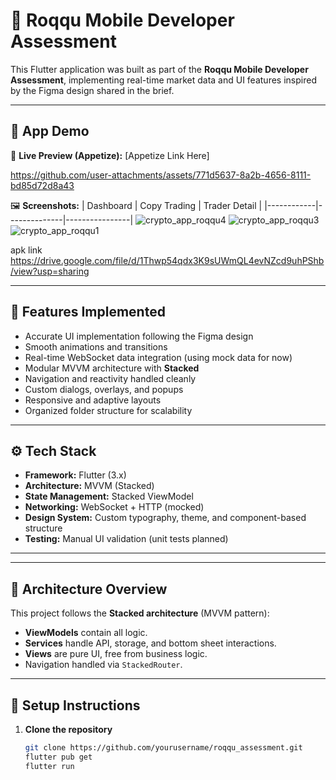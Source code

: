# 🚀 Roqqu Mobile Developer Assessment

This Flutter application was built as part of the **Roqqu Mobile Developer Assessment**, implementing real-time market data and UI features inspired by the Figma design shared in the brief.

---

## 📱 App Demo

🎥 **Live Preview (Appetize):** [Appetize Link Here]  


https://github.com/user-attachments/assets/771d5637-8a2b-4656-8111-bd85d72d8a43


🖼️ **Screenshots:**
| Dashboard | Copy Trading | Trader Detail |
|------------|--------------|----------------|
![crypto_app_roqqu4](https://github.com/user-attachments/assets/378a0224-c407-4e56-b756-2accfcfb4513)
![crypto_app_roqqu3](https://github.com/user-attachments/assets/522c25eb-119c-4b13-98f0-2fe92c62ab3b)
![crypto_app_roqqu1](https://github.com/user-attachments/assets/db1fee27-a509-4f19-b2a7-4845652dfc82)

apk link
https://drive.google.com/file/d/1Thwp54qdx3K9sUWmQL4evNZcd9uhPShb/view?usp=sharing

---

## 🧩 Features Implemented

- Accurate UI implementation following the Figma design  
- Smooth animations and transitions  
- Real-time WebSocket data integration (using mock data for now)  
- Modular MVVM architecture with **Stacked**  
- Navigation and reactivity handled cleanly  
- Custom dialogs, overlays, and popups  
- Responsive and adaptive layouts  
- Organized folder structure for scalability  

---

## ⚙️ Tech Stack

- **Framework:** Flutter (3.x)
- **Architecture:** MVVM (Stacked)
- **State Management:** Stacked ViewModel
- **Networking:** WebSocket + HTTP (mocked)
- **Design System:** Custom typography, theme, and component-based structure
- **Testing:** Manual UI validation (unit tests planned)

---


---

## 🧠 Architecture Overview

This project follows the **Stacked architecture** (MVVM pattern):
- **ViewModels** contain all logic.
- **Services** handle API, storage, and bottom sheet interactions.
- **Views** are pure UI, free from business logic.
- Navigation handled via `StackedRouter`.

---

## 🔧 Setup Instructions

1. **Clone the repository**
   ```bash
   git clone https://github.com/yourusername/roqqu_assessment.git
   flutter pub get
   flutter run
   


